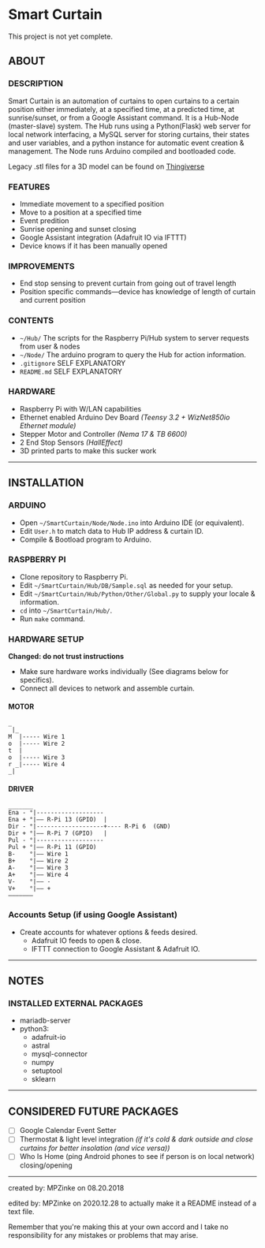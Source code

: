 
# Smart Curtain
This project is not yet complete.

## ABOUT

### DESCRIPTION

Smart Curtain is an automation of curtains to open curtains to a certain position either immediately, at a specified time, at a predicted time, at sunrise/sunset, or from a Google Assistant command.
It is a Hub-Node (master-slave) system.  The Hub runs using a Python(Flask) web server for local network interfacing, a MySQL server for storing curtains, their states and user variables, and a python instance for automatic event creation & management.  The Node runs Arduino compiled and bootloaded code. 

Legacy .stl files for a 3D model can be found on [Thingiverse](https://www.thingiverse.com/thing:3361474)

### FEATURES
- Immediate movement to a specified position
- Move to a position at a specified time
- Event predition
- Sunrise opening and sunset closing
- Google Assistant integration (Adafruit IO via IFTTT)
- Device knows if it has been manually opened

### IMPROVEMENTS
- End stop sensing to prevent curtain from going out of travel length
- Position specific commands—device has knowledge of length of curtain and current position

### CONTENTS
- `~/Hub/` The scripts for the Raspberry Pi/Hub system to server requests from user & nodes
- `~/Node/` The arduino program to query the Hub for action information.
- `.gitignore` SELF EXPLANATORY
- `README.md` SELF EXPLANATORY

### HARDWARE
- Raspberry Pi with W/LAN capabilities
- Ethernet enabled Arduino Dev Board *(Teensy 3.2 + WizNet850io Ethernet module)*
- Stepper Motor and Controller *(Nema 17 & TB 6600)*
- 2 End Stop Sensors *(HallEffect)*
- 3D printed parts to make this sucker work

---

## INSTALLATION

### ARDUINO
- Open `~/SmartCurtain/Node/Node.ino` into Arduino IDE (or equivalent).
- Edit `User.h` to match data to Hub IP address & curtain ID.
- Compile & Bootload program to Arduino.

### RASPBERRY PI
- Clone repository to Raspberry Pi.
- Edit `~/SmartCurtain/Hub/DB/Sample.sql` as needed for your setup.
- Edit `~/SmartCurtain/Hub/Python/Other/Global.py` to supply your locale & information.
- `cd` into `~/SmartCurtain/Hub/`.
- Run `make` command.

### HARDWARE SETUP
**Changed: do not trust instructions**

- Make sure hardware works individually (See diagrams below for specifics).
- Connect all devices to network and assemble curtain.

#### MOTOR
```
_
 |_
M  |----- Wire 1
o  |----- Wire 2
t  |
o  |----- Wire 3
r _|----- Wire 4
_|

```

#### DRIVER
```
_______
Ena - °|-------------------
Ena + °|–– R-Pi 13 (GPIO)  |
Dir - °|-------------------+---- R-Pi 6  (GND)
Dir + °|–– R-Pi 7 (GPIO)   |
Pul - °|-------------------
Pul + °|–– R-Pi 11 (GPIO)
B-    °|–– Wire 1
B+    °|–– Wire 2
A-    °|–– Wire 3
A+    °|–– Wire 4
V-    °|–– -
V+    °|–– +
–––––––
```

### Accounts Setup (if using Google Assistant)
- Create accounts for whatever options & feeds desired.
    - Adafruit IO feeds to open & close.
    - IFTTT connection to Google Assistant & Adafruit IO.

---

## NOTES

### INSTALLED EXTERNAL PACKAGES
- mariadb-server
- python3: 
    - adafruit-io
    - astral
    - mysql-connector
    - numpy
    - setuptool
    - sklearn

---

## CONSIDERED FUTURE PACKAGES
- [ ] Google Calendar Event Setter
- [ ] Thermostat & light level integration *(if it's cold & dark outside and close curtains for better insolation (and vice versa))*
- [ ] Who Is Home (ping Android phones to see if person is on local network) closing/opening

---

created by: MPZinke on 08.20.2018

edited by: MPZinke on 2020.12.28 to actually make it a README instead of a text file.

Remember that you're making this at your own accord and I take no responsibility for any mistakes or problems that may arise.